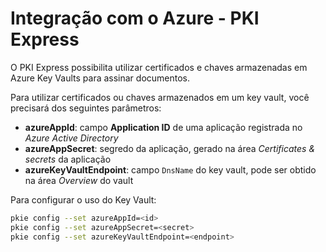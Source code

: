 # Integração com o Azure - PKI Express

O PKI Express possibilita utilizar certificados e chaves armazenadas em Azure Key Vaults para assinar documentos.

Para utilizar certificados ou chaves armazenados em um key vault, você precisará dos seguintes parâmetros:

- **azureAppId**: campo **Application ID** de uma aplicação registrada no *Azure Active Directory*
- **azureAppSecret**: segredo da aplicação, gerado na área *Certificates &amp; secrets* da aplicação
- **azureKeyVaultEndpoint**: campo `DnsName` do key vault, pode ser obtido na área *Overview* do vault

Para configurar o uso do Key Vault:

```sh
pkie config --set azureAppId=<id>
pkie config --set azureAppSecret=<secret>
pkie config --set azureKeyVaultEndpoint=<endpoint>
```